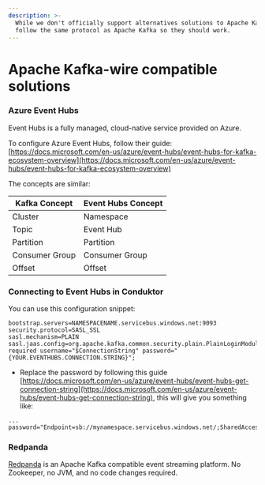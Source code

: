 ```yaml
---
description: >-
  While we don't officially support alternatives solutions to Apache Kafka, they
  follow the same protocol as Apache Kafka so they should work.
---
```


# Apache Kafka-wire compatible solutions

### Azure Event Hubs

Event Hubs is a fully managed, cloud-native service provided on Azure.

To configure Azure Event Hubs, follow their guide: [https://docs.microsoft.com/en-us/azure/event-hubs/event-hubs-for-kafka-ecosystem-overview](https://docs.microsoft.com/en-us/azure/event-hubs/event-hubs-for-kafka-ecosystem-overview)

The concepts are similar:

| Kafka Concept  | Event Hubs Concept |
| -------------- | ------------------ |
| Cluster        | Namespace          |
| Topic          | Event Hub          |
| Partition      | Partition          |
| Consumer Group | Consumer Group     |
| Offset         | Offset             |

### Connecting to Event Hubs in Conduktor

You can use this configuration snippet:

```
bootstrap.servers=NAMESPACENAME.servicebus.windows.net:9093
security.protocol=SASL_SSL
sasl.mechanism=PLAIN
sasl.jaas.config=org.apache.kafka.common.security.plain.PlainLoginModule required username="$ConnectionString" password="{YOUR.EVENTHUBS.CONNECTION.STRING}";
```

* Replace the password by following this guide [https://docs.microsoft.com/en-us/azure/event-hubs/event-hubs-get-connection-string](https://docs.microsoft.com/en-us/azure/event-hubs/event-hubs-get-connection-string), this will give you something like:

```
... password="Endpoint=sb://mynamespace.servicebus.windows.net/;SharedAccessKeyName=RootManageSharedAccessKey;SharedAccessKey=XXXXXXXXXXXXXXXX";
```

### Redpanda

[Redpanda](https://redpanda.com) is an Apache Kafka compatible event streaming platform. No Zookeeper, no JVM, and no code changes required.

